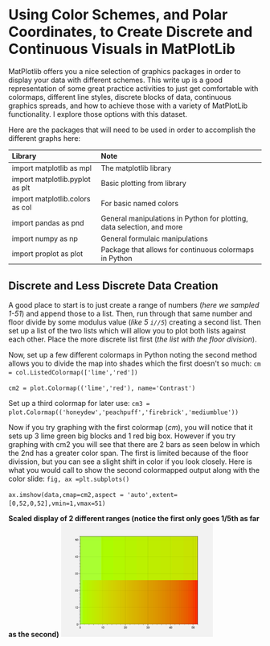 # Using Color Schemes, and Polar Coordinates, to Create Discrete and Continuous Visuals in MatPlotLib

MatPlotlib offers you a nice selection of graphics packages in order to display your data with different schemes. This write up is a good representation 
of some great practice activities to just get comfortable with colormaps, different line styles, discrete blocks of data, continuous graphics spreads, and 
how to achieve those with a variety of MatPlotLib functionality. I explore those options with this dataset. 

Here are the packages that will need to be used in order to accomplish the different graphs here:
  
|Library|Note|
|:-------------|:--------------|
|import matplotlib as mpl| The matplotlib library|
|import matplotlib.pyplot as plt| Basic plotting from library|
|import matplotlib.colors as col| For basic named colors|
|import pandas as pnd| General manipulations in Python for plotting, data selection, and more|
|import numpy as np| General formulaic manipulations|
|import proplot as plot| Package that allows for continuous colormaps in Python|

## Discrete and Less Discrete Data Creation

A good place to start is to just create a range of numbers (*here we sampled 1-51*) and append those to a list. Then, run through that same number and floor divide 
by some modulus value (*like 5 `i//5`*) creating a second list. Then set up a list of the two lists which will allow you to plot both lists against each other. Place the 
more discrete list first (*the list with the floor division*). 

Now, set up a few different colormaps in Python noting the second method allows you to divide the map into shades which the first doesn't so much:
`cm = col.ListedColormap(['lime','red'])`

`cm2 = plot.Colormap(('lime','red'), name='Contrast')`

Set up a third colormap for later use:
`cm3 = plot.Colormap(('honeydew','peachpuff','firebrick','mediumblue'))`

Now if you try graphing with the first colormap (*cm*), you will notice that it sets up 3 lime green big blocks and 1 red big box. However if you try graphing with cm2
you will see that there are 2 bars as seen below in which the 2nd has a greater color span. The first is limited because of the floor divission, but you can see a slight
shift in color if you look closely. Here is what you would call to show the second colormapped output along with the color slide:
`fig, ax =plt.subplots()`

`ax.imshow(data,cmap=cm2,aspect = 'auto',extent=[0,52,0,52],vmin=1,vmax=51)`

**Scaled display of 2 different ranges (notice the first only goes 1/5th as far as the second)**
<img src="https://github.com/AxisMeetsWorld/Color-Schemes-and-Polar-Coordinates/blob/main/Two%20arrays%20graphed.png" width=60% height=60%>




